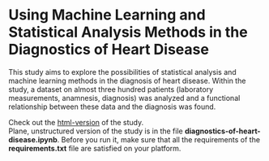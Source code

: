# Using Machine Learning and Statistical Analysis Methods in the Diagnostics of Heart Disease

This study aims to explore the possibilities of statistical analysis and machine learning methods in the diagnosis of heart disease. Within the study, a dataset on almost three hundred patients (laboratory measurements, anamnesis, diagnosis) was analyzed and a functional relationship between these data and the diagnosis was found.<br>

[comment]: <> (TODO: update the link!)
Check out the [html-version](https://github.com/fedddot/heart-disease) of the study.<br>
Plane, unstructured version of the study is in the file **diagnostics-of-heart-disease.ipynb**. Before you run it, make sure that all the requirements of the **requirements.txt** file are satisfied on your platform.<br>